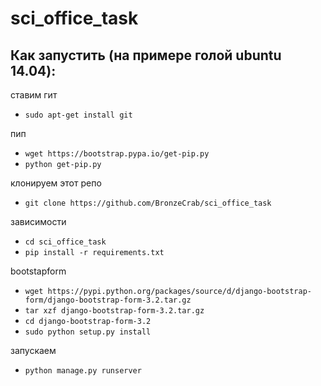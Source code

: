 # sci_office_task

## Как запустить (на примере голой ubuntu 14.04):

ставим гит

-  `sudo apt-get install git`

пип

-  `wget https://bootstrap.pypa.io/get-pip.py`
-  `python get-pip.py`

клонируем этот репо

-  `git clone https://github.com/BronzeCrab/sci_office_task`

зависимости

-  `cd sci_office_task`
-  `pip install -r requirements.txt`

bootstapform

-  `wget https://pypi.python.org/packages/source/d/django-bootstrap-form/django-bootstrap-form-3.2.tar.gz`
-  `tar xzf django-bootstrap-form-3.2.tar.gz`
-  `cd django-bootstrap-form-3.2`
-  `sudo python setup.py install `

запускаем
- `python manage.py runserver`
